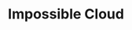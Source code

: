 ---
blog: https://impossiblecloud.com/blog/
codehost: https://github.com/impossiblecloud
linkedin: https://linkedin.com/company/impossiblecloud
logohandle: impossiblecloud
sort: impossiblecloud
title: Impossible Cloud
twitter: https://x.com/IMP0SSIBLECL0UD
website: https://www.impossiblecloud.com/
---